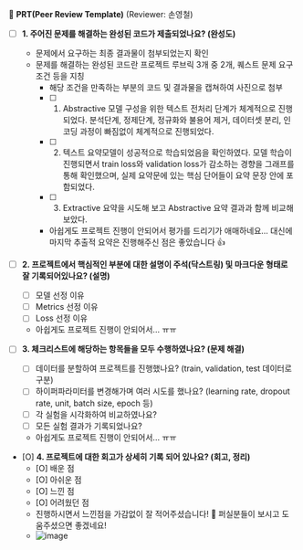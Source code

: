 🔑 **PRT(Peer Review Template)**
(Reviewer: 손영철)

- [ ]  **1. 주어진 문제를 해결하는 완성된 코드가 제출되었나요? (완성도)**
    - 문제에서 요구하는 최종 결과물이 첨부되었는지 확인
    - 문제를 해결하는 완성된 코드란 프로젝트 루브릭 3개 중 2개, 
    퀘스트 문제 요구조건 등을 지칭
        - 해당 조건을 만족하는 부분의 코드 및 결과물을 캡쳐하여 사진으로 첨부
        - [ ] 1. Abstractive 모델 구성을 위한 텍스트 전처리 단계가 체계적으로 진행되었다. 분석단계, 정제단계, 정규화와 불용어 제거, 데이터셋 분리, 인코딩 과정이 빠짐없이 체계적으로 진행되었다.
        - [ ] 2. 텍스트 요약모델이 성공적으로 학습되었음을 확인하였다. 모델 학습이 진행되면서 train loss와 validation loss가 감소하는 경향을 그래프를 통해 확인했으며, 실제 요약문에 있는 핵심 단어들이 요약 문장 안에 포함되었다.
        - [ ] 3. Extractive 요약을 시도해 보고 Abstractive 요약 결과과 함께 비교해 보았다.
        - 아쉽게도 프로젝트 진행이 안되어서 평가를 드리기가 애매하네요... 대신에 마지막 추출적 요약은 진행해주신 점은 좋았습니다 :+1:

- [ ]  **2. 프로젝트에서 핵심적인 부분에 대한 설명이 주석(닥스트링) 및 마크다운 형태로 잘 기록되어있나요? (설명)**
    - [ ]  모델 선정 이유
    - [ ]  Metrics 선정 이유
    - [ ]  Loss 선정 이유
    - 아쉽게도 프로젝트 진행이 안되어서... ㅠㅠ

- [ ]  **3. 체크리스트에 해당하는 항목들을 모두 수행하였나요? (문제 해결)**
    - [ ]  데이터를 분할하여 프로젝트를 진행했나요? (train, validation, test 데이터로 구분)
    - [ ]  하이퍼파라미터를 변경해가며 여러 시도를 했나요? (learning rate, dropout rate, unit, batch size, epoch 등)
    - [ ]  각 실험을 시각화하여 비교하였나요?
    - [ ]  모든 실험 결과가 기록되었나요?
    - 아쉽게도 프로젝트 진행이 안되어서... ㅠㅠ

- [O]  **4. 프로젝트에 대한 회고가 상세히 기록 되어 있나요? (회고, 정리)**
    - [O]  배운 점
    - [O]  아쉬운 점
    - [O]  느낀 점
    - [O]  어려웠던 점
    - 진행하시면서 느낀점을 가감없이 잘 적어주셨습니다! 🤗 퍼실분들이 보시고 도움주셨으면 좋겠네요!
    - ![image](https://github.com/inseopbyeon/aiffel_assignment/assets/34268173/01bf7622-b9f9-46d2-8927-3c0fbb6f6156)
